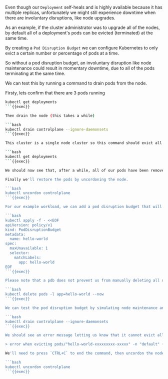 
Even though our `Deployment` self-heals and is highly available because it has multiple replicas, unfortunately we might still experience downtime when there are involuntary disruptions, like node upgrades.

As an example, if the cluster administrator was to upgrade all of the nodes, by default all of a deployment's pods can be evicted (terminated) at the same time.

By creating a `Pod Disruption Budget` we can configure Kubernetes to only evict a certain number or percentage of pods at a time. 

So without a pod disruption budget, an involuntary disruption like node maintenance could result in momentary downtime, due to all of the pods terminating at the same time.

We can test this by running a command to drain pods from the node.

Firsty, lets confirm that there are 3 pods running

```bash
kubectl get deployments
```{{exec}}

Then drain the node (this takes a while)

```bash
kubectl drain controlplane --ignore-daemonsets
```{{exec}}

This cluster is a single node cluster so this command should evict all of our pods. We can check with

```bash
kubectl get deployments
```{{exec}}

We should now see that, after a while, all of our pods have been removed and our workload is unavailable.

Finally we'll restore the pods by uncordoning the node.

```bash
kubectl uncordon controlplane
```{{exec}}

For our example workload, we can add a pod disruption budget that will only allow one pod to be evicted at a time

```bash
kubectl apply -f - <<EOF
apiVersion: policy/v1
kind: PodDisruptionBudget
metadata:
  name: hello-world
spec:
  maxUnavailable: 1
  selector:
    matchLabels:
      app: hello-world
EOF
```{{exec}}

Please note that a pdb does not prevent us from manually deleting all of the pods at the same time

```bash
kubectl delete pods -l app=hello-world --now
```{{exec}}

We can test the pod disruption budget by simulating node maintenance and making the node unschedulable.

```bash
kubectl drain controlplane --ignore-daemonsets
```{{exec}}

We should see an error message letting us know that it cannot evict all of our pods.

> error when evicting pods/"hello-world-xxxxxxxxx-xxxxx" -n "default" (will retry after 5s): Cannot evict pod as it would violate the pod's disruption budget.

We'll need to press `CTRL+C` to end the command, then uncordon the node to make if schedulable again.

```bash
kubectl uncordon controlplane
```{{exec}}